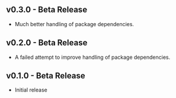 ## v0.3.0 - Beta Release
* Much better handling of package dependencies.

## v0.2.0 - Beta Release
* A failed attempt to improve handling of package dependencies.

## v0.1.0 - Beta Release
* Initial release
